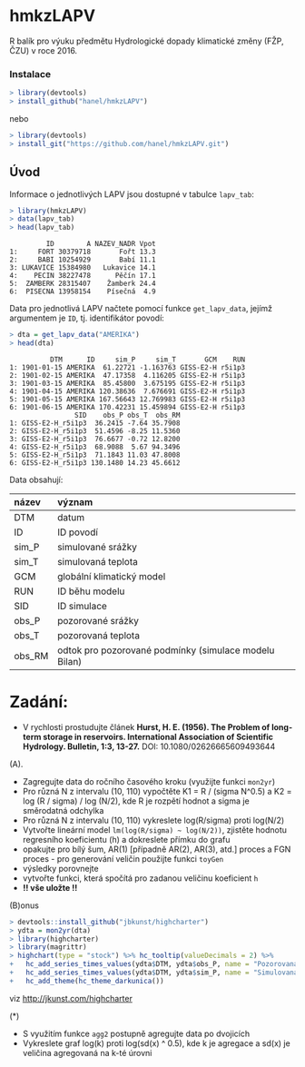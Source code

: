 



# hmkzLAPV 

R balík pro výuku předmětu Hydrologické dopady klimatické změny (FŽP, ČZU) v roce 2016.

### Instalace


```r
> library(devtools)
> install_github("hanel/hmkzLAPV")
```

nebo


```r
> library(devtools)
> install_git("https://github.com/hanel/hmkzLAPV.git")
```

## Úvod

Informace o jednotlivých LAPV jsou dostupné v tabulce `lapv_tab`:


```r
> library(hmkzLAPV)
> data(lapv_tab)
> head(lapv_tab)
```

```
         ID        A NAZEV_NADR Vpot
1:     FORT 30379718       Fořt 13.3
2:     BABI 10254929       Babí 11.1
3: LUKAVICE 15384980   Lukavice 14.1
4:    PECIN 38227478      Pěčín 17.1
5:  ZAMBERK 28315407    Žamberk 24.4
6:  PISECNA 13958154    Písečná  4.9
```


Data pro jednotlivá LAPV načtete pomocí funkce `get_lapv_data`, jejímž argumentem je `ID`, tj. identifikátor povodí:


```r
> dta = get_lapv_data("AMERIKA")
> head(dta)
```

```
          DTM      ID     sim_P     sim_T       GCM    RUN
1: 1901-01-15 AMERIKA  61.22721 -1.163763 GISS-E2-H r5i1p3
2: 1901-02-15 AMERIKA  47.17358  4.116205 GISS-E2-H r5i1p3
3: 1901-03-15 AMERIKA  85.45800  3.675195 GISS-E2-H r5i1p3
4: 1901-04-15 AMERIKA 120.38636  7.676691 GISS-E2-H r5i1p3
5: 1901-05-15 AMERIKA 167.56643 12.769983 GISS-E2-H r5i1p3
6: 1901-06-15 AMERIKA 170.42231 15.459894 GISS-E2-H r5i1p3
                SID    obs_P obs_T  obs_RM
1: GISS-E2-H_r5i1p3  36.2415 -7.64 35.7908
2: GISS-E2-H_r5i1p3  51.4596 -8.25 11.5360
3: GISS-E2-H_r5i1p3  76.6677 -0.72 12.8200
4: GISS-E2-H_r5i1p3  68.9088  5.67 94.3496
5: GISS-E2-H_r5i1p3  71.1843 11.03 47.8008
6: GISS-E2-H_r5i1p3 130.1480 14.23 45.6612
```

Data obsahují:


|název  |význam                                                |
|:------|:-----------------------------------------------------|
|DTM    |datum                                                 |
|ID     |ID povodí                                             |
|sim_P  |simulované srážky                                     |
|sim_T  |simulovaná teplota                                    |
|GCM    |globální klimatický model                             |
|RUN    |ID běhu modelu                                        |
|SID    |ID simulace                                           |
|obs_P  |pozorované srážky                                     |
|obs_T  |pozorovaná teplota                                    |
|obs_RM |odtok pro pozorované podmínky (simulace modelu Bilan) |


# Zadání:

- V rychlosti prostudujte článek **Hurst, H. E. (1956). The Problem of long-term storage in reservoirs. International Association of Scientific Hydrology. Bulletin, 1:3, 13-27.** DOI: 10.1080/02626665609493644

(A).

- Zagregujte data do ročního časového kroku (využijte funkci `mon2yr`)
- Pro různá N z intervalu (10, 110) vypočtěte K1 = R / (sigma N^0.5) a K2 = log (R / sigma) / log  (N/2), kde R je rozpětí hodnot a sigma je směrodatná odchylka
- Pro různá N z intervalu (10, 110) vykreslete log(R/sigma) proti log(N/2)
- Vytvořte lineární model `lm(log(R/sigma) ~ log(N/2))`, zjistěte hodnotu regresního koeficientu (h) a dokreslete přímku do grafu
- opakujte pro bílý šum, AR(1) [případně AR(2), AR(3), atd.] proces a FGN proces - pro generování veličin použijte funkci `toyGen`
- výsledky porovnejte
- vytvořte funkci, která spočítá pro zadanou veličinu koeficient `h`
- **!! vše uložte !!**


(B)onus



```r
> devtools::install_github("jbkunst/highcharter")
> ydta = mon2yr(dta)
> library(highcharter)
> library(magrittr)
> highchart(type = "stock") %>% hc_tooltip(valueDecimals = 2) %>% 
+   hc_add_series_times_values(ydta$DTM, ydta$obs_P, name = "Pozorovaná srážka", showInLegend = TRUE) %>% 
+   hc_add_series_times_values(ydta$DTM, ydta$sim_P, name = "Simulovaná srážka") %>%
+   hc_add_theme(hc_theme_darkunica())
```

viz http://jkunst.com/highcharter

(*)

- S využitím funkce `agg2` postupně agregujte data po dvojicích
- Vykreslete graf log(k) proti log(sd(x) ^ 0.5), kde k je agregace a sd(x) je veličina agregovaná na k-té úrovni

